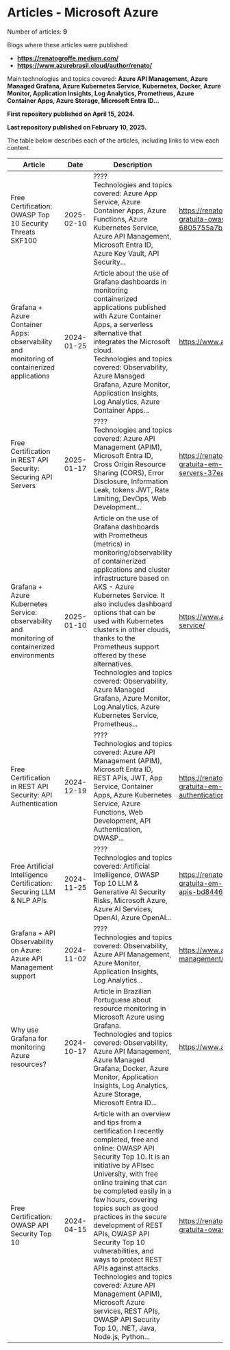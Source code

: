 # Articles - Microsoft Azure

Number of articles: **9**

Blogs where these articles were published:
- **https://renatogroffe.medium.com/**
- **https://www.azurebrasil.cloud/author/renato/**

Main technologies and topics covered: **Azure API Management, Azure Managed Grafana, Azure Kubernetes Service, Kubernetes, Docker, Azure Monitor, Application Insights, Log Analytics, Prometheus, Azure Container Apps, Azure Storage, Microsoft Entra ID...**

**First repository published on April 15, 2024.**

**Last repository published on February 10, 2025.**

The table below describes each of the articles, including links to view each content.

| Article | Date | Description | Link |
| ------------| ---- | ------------ | ---- |
| Free Certification: OWASP Top 10 Security Threats SKF100 | 2025-02-10 | ????<br/>Technologies and topics covered: Azure App Service, Azure Container Apps, Azure Functions, Azure Kubernetes Service, Azure API Management, Microsoft Entra ID, Azure Key Vault, API Security... | https://renatogroffe.medium.com/certifica%C3%A7%C3%A3o-gratuita-owasp-top-10-security-threats-skf100-6805755a7bd6 |
| Grafana + Azure Container Apps: observability and monitoring of containerized applications | 2024-01-25 | Article about the use of Grafana dashboards in monitoring containerized applications published with Azure Container Apps, a serverless alternative that integrates the Microsoft cloud.<br/>Technologies and topics covered: Observability, Azure Managed Grafana, Azure Monitor, Application Insights, Log Analytics, Azure Container Apps... | https://www.azurebrasil.cloud/grafana-azure-container-apps/ |
| Free Certification in REST API Security: Securing API Servers | 2025-01-17 | ????<br/>Technologies and topics covered: Azure API Management (APIM), Microsoft Entra ID, Cross Origin Resource Sharing (CORS), Error Disclosure, Information Leak, tokens JWT, Rate Limiting, DevOps, Web Development... | https://renatogroffe.medium.com/certifica%C3%A7%C3%A3o-gratuita-em-seguran%C3%A7a-de-apis-rest-securing-api-servers-37eacbb6ff17 |
| Grafana + Azure Kubernetes Service: observability and monitoring of containerized environments | 2025-01-10 | Article on the use of Grafana dashboards with Prometheus (metrics) in monitoring/observability of containerized applications and cluster infrastructure based on AKS - Azure Kubernetes Service. It also includes dashboard options that can be used with Kubernetes clusters in other clouds, thanks to the Prometheus support offered by these alternatives.<br/>Technologies and topics covered: Observability, Azure Managed Grafana, Azure Monitor, Log Analytics, Azure Kubernetes Service, Prometheus... | https://www.azurebrasil.cloud/grafana-azure-kubernetes-service/ |
| Free Certification in REST API Security: API Authentication | 2024-12-19 | ????<br/>Technologies and topics covered: Azure API Management (APIM), Microsoft Entra ID, REST APIs, JWT, App Service, Container Apps, Azure Kubernetes Service, Azure Functions, Web Development, API Authentication, OWASP... | https://renatogroffe.medium.com/certifica%C3%A7%C3%A3o-gratuita-em-seguran%C3%A7a-de-apis-rest-api-authentication-a0449270a04b |
| Free Artificial Intelligence Certification: Securing LLM & NLP APIs | 2024-11-25 | ????<br/>Technologies and topics covered: Artificial Intelligence, OWASP Top 10 LLM & Generative AI Security Risks, Microsoft Azure, Azure AI Services, OpenAI, Azure OpenAI... | https://renatogroffe.medium.com/certifica%C3%A7%C3%A3o-gratuita-em-intelig%C3%AAncia-artificial-securing-llm-nlp-apis-bd8446c38a70 |
| Grafana + API Observability on Azure: Azure API Management support | 2024-11-02 | ????<br/>Technologies and topics covered: Observability, Azure API Management, Azure Monitor, Application Insights, Log Analytics... | https://www.azurebrasil.cloud/grafana-azure-api-management/ |
| Why use Grafana for monitoring Azure resources? | 2024-10-17 | Article in Brazilian Portuguese about resource monitoring in Microsoft Azure using Grafana.<br/>Technologies and topics covered: Observability, Azure API Management, Azure Managed Grafana, Docker, Azure Monitor, Application Insights, Log Analytics, Azure Storage, Microsoft Entra ID... | https://www.azurebrasil.cloud/grafana-monitoramento-azure/ |
| Free Certification: OWASP API Security Top 10 | 2024-04-15 | Article with an overview and tips from a certification I recently completed, free and online: OWASP API Security Top 10. It is an initiative by APIsec University, with free online training that can be completed easily in a few hours, covering topics such as good practices in the secure development of REST APIs, OWASP API Security Top 10 vulnerabilities, and ways to protect REST APIs against attacks.<br/>Technologies and topics covered: Azure API Management (APIM), Microsoft Azure services, REST APIs, OWASP API Security Top 10, .NET, Java, Node.js, Python... | https://renatogroffe.medium.com/certifica%C3%A7%C3%A3o-gratuita-owasp-api-security-top-10-49187dadd141 |